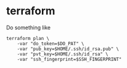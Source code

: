 # terraform

Do something like

```
terraform plan \
    -var "do_token=$DO_PAT" \
    -var "pub_key=$HOME/.ssh/id_rsa.pub" \
    -var "pvt_key=$HOME/.ssh/id_rsa" \
    -var "ssh_fingerprint=$SSH_FINGERPRINT"
```

